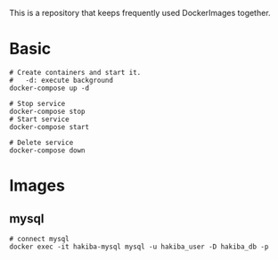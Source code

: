 This is a repository that keeps frequently used DockerImages together.

# Basic
```shell
# Create containers and start it.
#   -d: execute background
docker-compose up -d

# Stop service
docker-compose stop
# Start service
docker-compose start

# Delete service
docker-compose down
```

# Images
## mysql
```shell
# connect mysql
docker exec -it hakiba-mysql mysql -u hakiba_user -D hakiba_db -p
```
